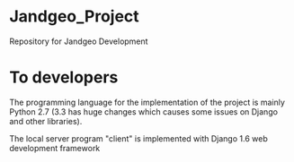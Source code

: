 Jandgeo_Project
===============

Repository for Jandgeo Development

To developers
=============

The programming language for the implementation of the project is mainly Python 2.7 (3.3 has huge changes which causes
some issues on Django and other libraries).

The local server program "client" is implemented with Django 1.6 web development framework 
